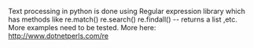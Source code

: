 Text processing in python is done using Regular expression library which has methods like
re.match() re.search() re.findall() -- returns a list ,etc.
More examples need to be tested.
More here: http://www.dotnetperls.com/re


